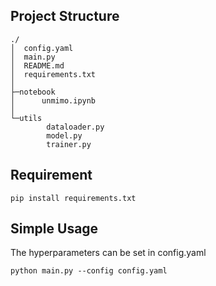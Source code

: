 
## Project Structure
```
./
│  config.yaml
│  main.py
│  README.md
│  requirements.txt
│  
├─notebook
│      unmimo.ipynb
│      
└─utils
        dataloader.py
        model.py
        trainer.py
```
## Requirement
```
pip install requirements.txt
```

## Simple Usage
The hyperparameters can be set in config.yaml
```
python main.py --config config.yaml
```